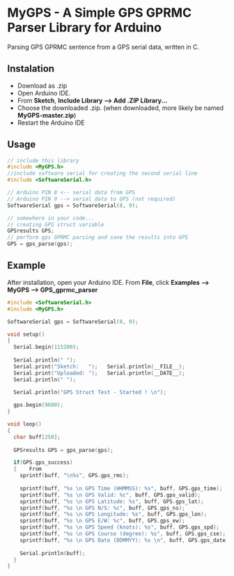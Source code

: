 # MyGPS - A Simple GPS GPRMC Parser Library for Arduino
Parsing GPS GPRMC sentence from a GPS serial data, written in C.

## Instalation
* Download as .zip
* Open Arduino IDE.
* From **Sketch**, **Include Library --> Add .ZIP Library...**
* Choose the downloaded .zip. (when downloaded, more likely be named **MyGPS-master.zip**)
* Restart the Arduino IDE

## Usage
```C
// include this library
#include <MyGPS.h>          
//include software serial for creating the second serial line
#include <SoftwareSerial.h> 

// Arduino PIN 8 <-- serial data from GPS
// Arduino PIN 9 --> serial data to GPS (not required)
SoftwareSerial gps = SoftwareSerial(8, 9);

// somewhere in your code...
// creating GPS struct variable
GPSresults GPS;
// perform gps GPRMC parsing and save the results into GPS
GPS = gps_parse(gps);
```

## Example
After installation, open your Arduino IDE. From **File**, click **Examples --> MyGPS --> GPS_gprmc_parser**
```C
#include <SoftwareSerial.h>
#include <MyGPS.h>

SoftwareSerial gps = SoftwareSerial(8, 9);

void setup()
{
  Serial.begin(115200);
  
  Serial.println(" ");
  Serial.print("Sketch:   ");   Serial.println(__FILE__);
  Serial.print("Uploaded: ");   Serial.println(__DATE__);
  Serial.println(" ");
  
  Serial.println("GPS Struct Test - Started ! \n");

  gps.begin(9600);
}

void loop()
{
  char buff[250];
  
  GPSresults GPS = gps_parse(gps);

  if(GPS.gps_success)
  {    From
    sprintf(buff, "\n%s", GPS.gps_rmc);
    
    sprintf(buff, "%s \n GPS Time (HHMMSS): %s", buff, GPS.gps_time);
    sprintf(buff, "%s \n GPS Valid: %c", buff, GPS.gps_valid);
    sprintf(buff, "%s \n GPS Latitude: %s", buff, GPS.gps_lat);
    sprintf(buff, "%s \n GPS N/S: %c", buff, GPS.gps_ns);
    sprintf(buff, "%s \n GPS Longitude: %s", buff, GPS.gps_lon);
    sprintf(buff, "%s \n GPS E/W: %c", buff, GPS.gps_ew);
    sprintf(buff, "%s \n GPS Speed (knots): %s", buff, GPS.gps_spd);
    sprintf(buff, "%s \n GPS Course (degree): %s", buff, GPS.gps_cse);
    sprintf(buff, "%s \n GPS Date (DDMMYY): %s \n", buff, GPS.gps_date);
    
    Serial.println(buff);
  }
}
```
